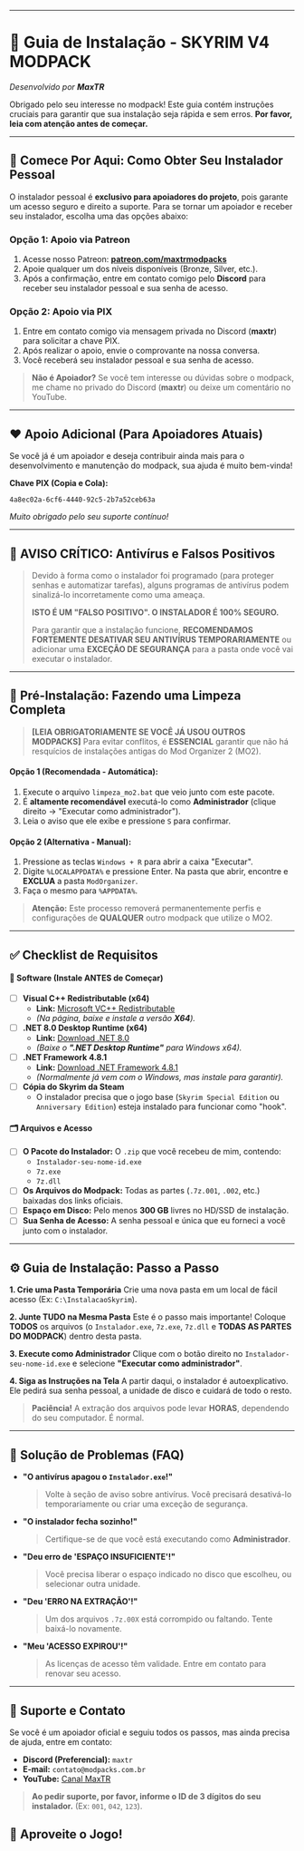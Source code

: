 -----

# 📖 Guia de Instalação - SKYRIM V4 MODPACK

*Desenvolvido por **MaxTR***

Obrigado pelo seu interesse no modpack\! Este guia contém instruções cruciais para garantir que sua instalação seja rápida e sem erros. **Por favor, leia com atenção antes de começar.**

-----

## 🚀 Comece Por Aqui: Como Obter Seu Instalador Pessoal

O instalador pessoal é **exclusivo para apoiadores do projeto**, pois garante um acesso seguro e direito a suporte. Para se tornar um apoiador e receber seu instalador, escolha uma das opções abaixo:

### Opção 1: Apoio via Patreon

1.  Acesse nosso Patreon: [**patreon.com/maxtrmodpacks**](https://patreon.com/maxtrmodpacks)
2.  Apoie qualquer um dos níveis disponíveis (Bronze, Silver, etc.).
3.  Após a confirmação, entre em contato comigo pelo **Discord** para receber seu instalador pessoal e sua senha de acesso.

### Opção 2: Apoio via PIX

1.  Entre em contato comigo via mensagem privada no Discord (**maxtr**) para solicitar a chave PIX.
2.  Após realizar o apoio, envie o comprovante na nossa conversa.
3.  Você receberá seu instalador pessoal e sua senha de acesso.

> **Não é Apoiador?** Se você tem interesse ou dúvidas sobre o modpack, me chame no privado do Discord (**maxtr**) ou deixe um comentário no YouTube.

-----

## ❤️ Apoio Adicional (Para Apoiadores Atuais)

Se você já é um apoiador e deseja contribuir ainda mais para o desenvolvimento e manutenção do modpack, sua ajuda é muito bem-vinda\!

**Chave PIX (Copia e Cola):**

```
4a8ec02a-6cf6-4440-92c5-2b7a52ceb63a
```

*Muito obrigado pelo seu suporte contínuo\!*

-----

## 🚨 AVISO CRÍTICO: Antivírus e Falsos Positivos

> Devido à forma como o instalador foi programado (para proteger senhas e automatizar tarefas), alguns programas de antivírus podem sinalizá-lo incorretamente como uma ameaça.
>
> **ISTO É UM "FALSO POSITIVO". O INSTALADOR É 100% SEGURO.**
>
> Para garantir que a instalação funcione, **RECOMENDAMOS FORTEMENTE DESATIVAR SEU ANTIVÍRUS TEMPORARIAMENTE** ou adicionar uma **EXCEÇÃO DE SEGURANÇA** para a pasta onde você vai executar o instalador.

-----

## 🧹 Pré-Instalação: Fazendo uma Limpeza Completa

> **[LEIA OBRIGATORIAMENTE SE VOCÊ JÁ USOU OUTROS MODPACKS]**
> Para evitar conflitos, é **ESSENCIAL** garantir que não há resquícios de instalações antigas do Mod Organizer 2 (MO2).

#### Opção 1 (Recomendada - Automática):

1.  Execute o arquivo `limpeza_mo2.bat` que veio junto com este pacote.
2.  É **altamente recomendável** executá-lo como **Administrador** (clique direito -\> "Executar como administrador").
3.  Leia o aviso que ele exibe e pressione `S` para confirmar.

#### Opção 2 (Alternativa - Manual):

1.  Pressione as teclas `Windows + R` para abrir a caixa "Executar".
2.  Digite `%LOCALAPPDATA%` e pressione Enter. Na pasta que abrir, encontre e **EXCLUA** a pasta `ModOrganizer`.
3.  Faça o mesmo para `%APPDATA%`.

> **Atenção:** Este processo removerá permanentemente perfis e configurações de **QUALQUER** outro modpack que utilize o MO2.

-----

## ✅ Checklist de Requisitos

#### 📝 Software (Instale ANTES de Começar)

  - [ ] **Visual C++ Redistributable (x64)**
      - **Link:** [Microsoft VC++ Redistributable](https://learn.microsoft.com/en-us/cpp/windows/latest-supported-vc-redist?view=msvc-170)
      - *(Na página, baixe e instale a versão **X64**).*
  - [ ] **.NET 8.0 Desktop Runtime (x64)**
      - **Link:** [Download .NET 8.0](https://dotnet.microsoft.com/pt-br/download/dotnet/8.0)
      - *(Baixe o **".NET Desktop Runtime"** para Windows x64).*
  - [ ] **.NET Framework 4.8.1**
      - **Link:** [Download .NET Framework 4.8.1](https://dotnet.microsoft.com/pt-br/download/dotnet-framework/net481)
      - *(Normalmente já vem com o Windows, mas instale para garantir).*
  - [ ] **Cópia do Skyrim da Steam**
      - O instalador precisa que o jogo base (`Skyrim Special Edition` ou `Anniversary Edition`) esteja instalado para funcionar como "hook".

#### 🗂️ Arquivos e Acesso

  - [ ] **O Pacote do Instalador:** O `.zip` que você recebeu de mim, contendo:
      - `Instalador-seu-nome-id.exe`
      - `7z.exe`
      - `7z.dll`
  - [ ] **Os Arquivos do Modpack:** Todas as partes (`.7z.001`, `.002`, etc.) baixadas dos links oficiais.
  - [ ] **Espaço em Disco:** Pelo menos **300 GB** livres no HD/SSD de instalação.
  - [ ] **Sua Senha de Acesso:** A senha pessoal e única que eu forneci a você junto com o instalador.

-----

## ⚙️ Guia de Instalação: Passo a Passo

**1. Crie uma Pasta Temporária**
Crie uma nova pasta em um local de fácil acesso (Ex: `C:\InstalacaoSkyrim`).

**2. Junte TUDO na Mesma Pasta**
Este é o passo mais importante\! Coloque **TODOS** os arquivos (o `Instalador.exe`, `7z.exe`, `7z.dll` e **TODAS AS PARTES DO MODPACK**) dentro desta pasta.

**3. Execute como Administrador**
Clique com o botão direito no `Instalador-seu-nome-id.exe` e selecione **"Executar como administrador"**.

**4. Siga as Instruções na Tela**
A partir daqui, o instalador é autoexplicativo. Ele pedirá sua senha pessoal, a unidade de disco e cuidará de todo o resto.

> **Paciência\!** A extração dos arquivos pode levar **HORAS**, dependendo do seu computador. É normal.

-----

## 🤔 Solução de Problemas (FAQ)

  - **"O antivírus apagou o `Instalador.exe`\!"**

    > Volte à seção de aviso sobre antivírus. Você precisará desativá-lo temporariamente ou criar uma exceção de segurança.

  - **"O instalador fecha sozinho\!"**

    > Certifique-se de que você está executando como **Administrador**.

  - **"Deu erro de 'ESPAÇO INSUFICIENTE'\!"**

    > Você precisa liberar o espaço indicado no disco que escolheu, ou selecionar outra unidade.

  - **"Deu 'ERRO NA EXTRAÇÃO'\!"**

    > Um dos arquivos `.7z.00X` está corrompido ou faltando. Tente baixá-lo novamente.

  - **"Meu 'ACESSO EXPIROU'\!"**

    > As licenças de acesso têm validade. Entre em contato para renovar seu acesso.

-----

## 💬 Suporte e Contato

Se você é um apoiador oficial e seguiu todos os passos, mas ainda precisa de ajuda, entre em contato:

  - **Discord (Preferencial):** `maxtr`
  - **E-mail:** `contato@modpacks.com.br`
  - **YouTube:** [Canal MaxTR](https://www.youtube.com/@MaxTR)

> **Ao pedir suporte, por favor, informe o ID de 3 dígitos do seu instalador.** (Ex: `001`, `042`, `123`).

## 🎉 Aproveite o Jogo\!
